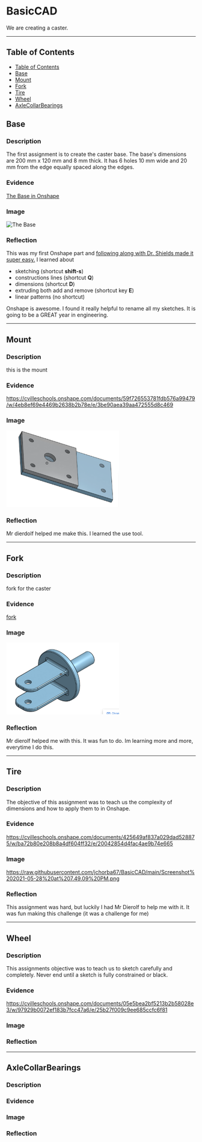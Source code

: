 # BasicCAD

We are creating a caster.

---
## Table of Contents
* [Table of Contents](#Table-of-Contents)
* [Base](#Base)
* [Mount](#Mount)
* [Fork](#Fork)
* [Tire](#Tire)
* [Wheel](#Wheel)
* [AxleCollarBearings](#AxleCollarBearings)

## Base

### Description

The first assignment is to create the caster base.  The base's dimensions are 200 mm x 120 mm and 8 mm thick.  It has 6 holes 10 mm wide and 20 mm from the edge equally spaced along the edges.

### Evidence
[The Base in Onshape](https://cvilleschools.onshape.com/documents/0d70f655203ca304cb3c5b7d/w/f55603f962f6fc74f5548a68/e/41d730c570a8d75fce9f51b6)

### Image

<img src="https://github.com/OneCHSEngr/BasicCAD/blob/master/images/Base.jpg?raw=true" alt="The Base" width="200">

### Reflection

This was my first Onshape part and [following along with Dr. Shields made it super easy.](https://www.youtube.com/watch?v=93BFUD-HAG8&feature=emb_title&scrlybrkr=5670f0b4)  I learned about 
* sketching (shortcut **shift-s**)
* constructions lines (shortcut **Q**)
* dimensions (shortcut **D**)
* extruding both add and remove (shortcut key **E**)
* linear patterns (no shortcut)

Onshape is awesome.  I found it really helpful to rename all my sketches.  It is going to be a GREAT year in engineering.

---


## Mount

### Description

this is the mount

### Evidence

https://cvilleschools.onshape.com/documents/59f726553781fdb576a99479/w/4eb8ef69e4469b2638b2b78e/e/3be90aea39aa472555d8c469

### Image

<img src="images/%20mount.png" width="300">

### Reflection

Mr dierdolf helped me make this. I learned the use tool.

---


## Fork

### Description

fork for the caster

### Evidence

[fork](https://cvilleschools.onshape.com/documents/59f726553781fdb576a99479/w/4eb8ef69e4469b2638b2b78e/e/3be90aea39aa472555d8c469)



### Image

<img src="images/fork.png" width="300">

### Reflection

Mr dierolf helped me with this. It was fun to do. Im learning more and more, everytime I do this.

---


## Tire

### Description
The objective of this assignment was to teach us the complexity of dimensions and how to apply them to in Onshape.

### Evidence
https://cvilleschools.onshape.com/documents/425649af837a029dad528875/w/ba72b80e208b8a4df604ff32/e/20042854d4fac4ae9b74e665


### Image
https://raw.githubusercontent.com/jchorba67/BasicCAD/main/Screenshot%202021-05-28%20at%207.49.09%20PM.png



### Reflection
This assignment was hard, but luckily I had Mr Dierolf to help me with it. It was fun making this challenge (it was a challenge for me)

---


## Wheel

### Description
This assignments objective was to teach us to sketch carefully and completely. Never end until a sketch is fully constrained or black.

### Evidence
https://cvilleschools.onshape.com/documents/05e5bea2bf5213b2b58028e3/w/97929b0072ef183b7fcc47a6/e/25b27f009c9ee685ccfc6f81

### Image



### Reflection

---


## AxleCollarBearings

### Description

### Evidence

### Image

### Reflection

